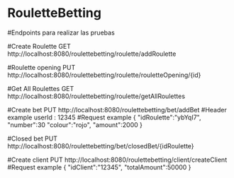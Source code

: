 # RouletteBetting

#Endpoints para realizar las pruebas 

#Create Roulette
GET http://localhost:8080/roulettebetting/roulette/addRoulette

#Roulette opening
PUT http://localhost:8080/roulettebetting/roulette/rouletteOpening/{id}

#Get All Roulettes 
GET http://localhost:8080/roulettebetting/roulette/getAllRoulettes

#Create bet
PUT http://localhost:8080/roulettebetting/bet/addBet 
	#Header example
	userId : 12345
	#Request example 
	{
		"idRoulette":"ybYqI7",
		"number":30
		"colour":"rojo",
		"amount":2000
	}

#Closed bet
PUT http://localhost:8080/roulettebetting/bet/closedBet/{idRoulette} 

#Create client
PUT http://localhost:8080/roulettebetting/client/createClient
	#Request example
	{
	"idClient":"12345",
	"totalAmount":50000
	}
